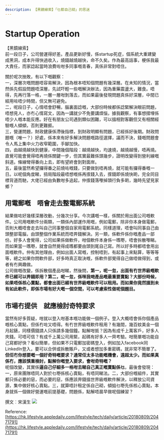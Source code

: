 ```yaml
---
description: 【黑鏡線索】「乜都自己砌」的思迷
---
```


# Startup Operation

【黑鏡線索】  
前一段日子，公司營運得好差。產品更新好慢，係startup死症，個系統大重建變成黑洞，成本升得快過收入，燒錢越燒越快，命不久矣。作為最高話事，梗係我最大責任，而家諗起當時浪費咗咁多同事嘅青春，真係非常對唔住。

關於呢次挫敗，有以下嘅觀察：  
一，深層次嘅問題唔容易解決，因為根本唔知個問題有幾深層。在未知的情況，當然係先假設問題唔深層，先試吓輕一些嘅解決辦法，因為重藥震盪大，難食。唔得，先再行落一格，一層一層咁剝落去，而如果最後發現問題真係好深層，中間已經用咗唔少時間，但又無可避免。  
二，呢段日子，心情唔會舒暢，腦裏面諗嘅，大部份時候都係諗緊解決眼前問題，唔想見人，亦冇心情寫文，因為一講就少不免要講煩惱，據我觀察，有事想摺埋係唔少人嘅本能反應。好在有朋友公司遇到類似困難，可以搵相對客觀但又有相關經驗嘅人傾傾，否則更難捱。  
三，營運問題，財政健康係滯後指標，到財政明顯有問題，已經係好後期。財政問題嘅（唯一？）好處，係本來有好多解決問題嘅路徑選擇，議而不決，錢嘅問題會令人馬上集中火力收窄範圍，手腳加快。  
四，由越燒越快到健康，中間幾個階段：越燒越快，均速燒，越燒越慢，唔再燒。直覺可能會覺得唔再燒係關鍵一步，但其實最難係頭幾步，證明改變得到營利線嘅斜道。條線彎得番向上去，即有望終會到對面岸。  
五，最後當然希望攞得番之前燒咗嘅錢，只要做到唔再燒，就可能有攞得番嘅一日。以呢個角度睇，扭局階段最唔想嘅係再揼錢入去，揼錢即係燒快啲，完全同目標背道而馳，大佬已經由負數咁多追起，仲揼錢落嚟掉頭行負多啲，幾時先望見家鄉？

## 用電郵嘅　唔會走去整電郵系統

結果做咗好幾樣深層改動，分幾次分享。今次講嘅一樣，係關於用出面公司嘅軟件。公司用嘅軟件分兩類，一類係內部運作用嘅，例如電郵，除非你本身做電郵，否則大概唔會走去叫自己同事整個自家用電郵系統。同樣道理，唔會叫同事自己由頭整部電腦，由頭整個作業系統而唔畀錢解決。另一類，係軟件係你嘅產品一部份。好多人會覺得，公司如果係做軟件，咁個軟件本身係一嚿嘢，唔會拆散嚟睇。而如果當一嚿嘢，就會自然覺得成嚿都要由頭到尾自己寫。所以好多時都唔會用出面嘅軟件。仲有其他理由，例如出面人寫嘅，控制唔到，有起事上來點算，等等等等，總之如果你問軟件部，好多時真正取決嘅，係軟件部覺得自己做唔做得到，或者有冇興趣做。  
公司做嘅改變，係拆散個產品咁睇，然後問，**第一，呢一忽，出面有冇世界級嘅軟件已經可以畀錢即用？第二，呢一忽，係咪我哋產品嘅最重要賣點？**大部份時候，如果唔係核心賣點，都會出面已經有世界級嘅軟件可以租用。而**如果你竟然搵到未有如此軟件，即係市場有好大嘅一個空間，可以考慮索性做呢個題目。**

## 市場冇提供　就應檢討奇特要求

當然有好多質疑，咁就以登入咁基本嘅功能做一個例子。登入大概唔會係你個產品嘅核心賣點，但係冇咗又唔得。有冇世界級嘅軟件租用？有幾間，幾百蚊美金一個月起錶，同樣價錢請人只係請多幾個鐘。點解咁抵？因為有成千上萬客戶，好多人夾錢。可唔可信？有成千上萬公司用緊，起碼有好多人一齊考驗。咁簡單嘅功能自己寫都好快？看似簡單，但如果不只電郵加密碼登入，例如加入facebook同LinkedIn登入，要可以合併或拆散賬戶，又或者想加多重密碼，就非常不簡單了。**但佢冇你想要嘅一個好奇特嘅要求？通常佢太多功能嘅機會，遠超太少。而如果真係冇，應該慎重檢討，點解你嘅登入要求，會咁奇特嘅？**  
呢個改變，其實係**逼自己仔細多一格咁去睇自己真正嘅賣點係乜**，最後會發現：一，原來團隊唔同人對於乜嘢係核心賣點，有唔同睇法。二，大部份嘅組件，其實都只係必要的惡，而必要的惡，係應該畀錢搵世界級嘅軟件解決，以釋放公司資源，集中做好核心賣點。三，就算唔計租定係自己砌，傾掂乜嘢先係核心賣點，本身就係一個做好營運嘅前提基礎，問題係，點解唔晨早做呢個練習？

撰文︰宋漢生 ![](https://staticlayout.appledaily.hk/web_images/layout/art_end.gif)

Reference: [https://hk.lifestyle.appledaily.com/lifestyle/tech/daily/article/20180809/20471791](https://hk.lifestyle.appledaily.com/lifestyle/tech/daily/article/20180809/20471791)


